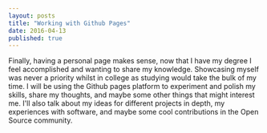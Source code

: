 ```yaml
---
layout: posts
title: "Working with Github Pages"
date: 2016-04-13
published: true
---
```


Finally, having a personal page makes sense,
 now that I have my degree I feel accomplished and wanting to
 share my knowledge.
 Showcasing myself was never a priority whilst in college as
 studying would take the bulk of my time.
 I will be using the Github pages platform to experiment and
 polish my skills, share my thoughts, and maybe some other things
 that might interest me.
 I'll also talk about my ideas for different projects in depth,
 my experiences with software,
 and maybe some cool contributions in the Open Source community.
